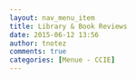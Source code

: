 ```yaml
---
layout: nav_menu_item
title: Library & Book Reviews
date: 2015-06-12 13:56
author: tnotez
comments: true
categories: [Menue - CCIE]
---
```


